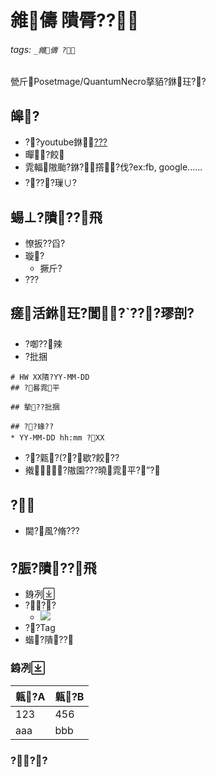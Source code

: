 ﻿---
layout: default
---

# 雓儔 隤脣??

###### tags: `_雓儔 ?`

甇斤Posetmage/QuantumNecro摮貊?銝玨??

## 皞? 
* ??youtube銝[???](https://hackmd.io/rdIABrAdQV-Cg8aUXV98zQ)
* 暺?餃
* 雿輻隞颱?銝?撘?伐?ex:fb, google......
* ????璅∪?

## 蝪⊥?隤??飛
* 憭扳??舀?
* 璇?
  * 撅斤?
* ???


## 瘥活銝玨?閬????璆剖?
* ?啣??辣
* ?批捆
```
# HW XX隤?YY-MM-DD
## ?晷雿平

## 摰??批捆

## ??蝝??
* YY-MM-DD hh:mm ?XX
```
* ??甈?(??歇?餃??
* 撠?隞園???曉雿平?”?

## ?
* 閫?風?脩???

## ?脤?隤??飛
* 銵冽
* ???
  * ![](https://i.imgur.com/XXXXX.png)
* ??Tag
* 蝔?隤??


### 銵冽

甈?A|甈?B
-|-
123|456
aaa|bbb
### ???
![]()
